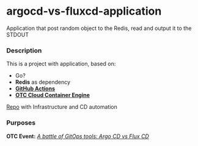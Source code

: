 # argocd-vs-fluxcd-application
Application that post random object to the Redis, read and output it to the STDOUT

### Description
This is a project with application, based on:
 - Go?
 - **Redis** as dependency
 - [**GitHub Actions**](https://docs.github.com/en/actions)
 - [**OTC Cloud Container Engine**](https://open-telekom-cloud.com/en/products-services/cloud-container-engine) <br>

[Repo](https://github.com/iits-consulting/argocd-vs-fluxcd-infrastructure) with Infrastructure and CD automation
### Purposes
**OTC Event:** [_A battle of GitOps tools: Argo CD vs Flux CD_](https://community.open-telekom-cloud.com/community?id=community_event&sys_id=8a84320fb7763450d15aa7b16b8c0222)

